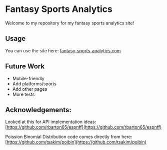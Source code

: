 # Fantasy Sports Analytics
Welcome to my repository for my fantasy sports analytics site!

## Usage
You can use the site here: [fantasy-sports-analytics.com](https://fantasy-sports-analytics.com)

## Future Work
- Mobile-friendly
- Add platforms/sports
- Add other pages
- More tests

## Acknowledgements:
Looked at this for API implementation ideas: [https://github.com/rbarton65/espnff](https://github.com/rbarton65/espnff)

Poission Binomial Distribution code comes directly from here: [https://github.com/tsakim/poibin](https://github.com/tsakim/poibin)
